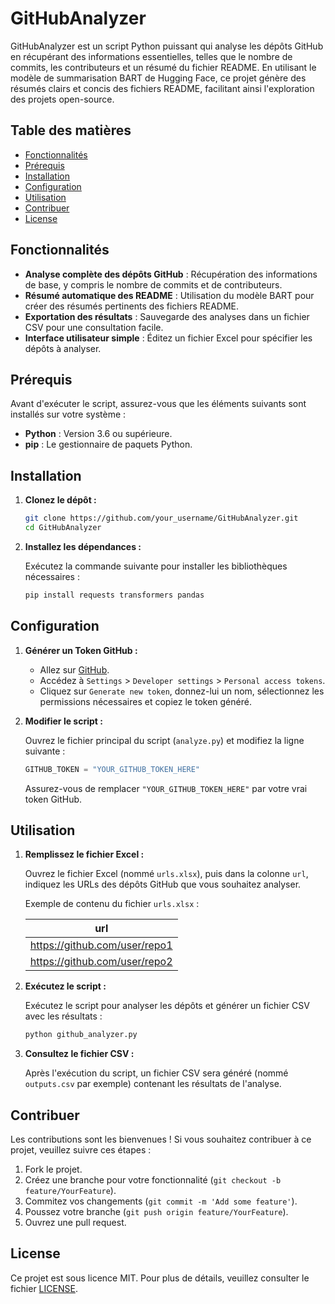 # GitHubAnalyzer

GitHubAnalyzer est un script Python puissant qui analyse les dépôts GitHub en récupérant des informations essentielles, telles que le nombre de commits, les contributeurs et un résumé du fichier README. En utilisant le modèle de summarisation BART de Hugging Face, ce projet génère des résumés clairs et concis des fichiers README, facilitant ainsi l'exploration des projets open-source.

## Table des matières

- [Fonctionnalités](#fonctionnalités)
- [Prérequis](#prérequis)
- [Installation](#installation)
- [Configuration](#configuration)
- [Utilisation](#utilisation)
- [Contribuer](#contribuer)
- [License](#license)

## Fonctionnalités

- **Analyse complète des dépôts GitHub** : Récupération des informations de base, y compris le nombre de commits et de contributeurs.
- **Résumé automatique des README** : Utilisation du modèle BART pour créer des résumés pertinents des fichiers README.
- **Exportation des résultats** : Sauvegarde des analyses dans un fichier CSV pour une consultation facile.
- **Interface utilisateur simple** : Éditez un fichier Excel pour spécifier les dépôts à analyser.

## Prérequis

Avant d'exécuter le script, assurez-vous que les éléments suivants sont installés sur votre système :

- **Python** : Version 3.6 ou supérieure.
- **pip** : Le gestionnaire de paquets Python.

## Installation

1. **Clonez le dépôt :**

   ```bash
   git clone https://github.com/your_username/GitHubAnalyzer.git
   cd GitHubAnalyzer
   ```

2. **Installez les dépendances :**

   Exécutez la commande suivante pour installer les bibliothèques nécessaires :

   ```bash
   pip install requests transformers pandas
   ```

## Configuration

1. **Générer un Token GitHub :**

   - Allez sur [GitHub](https://github.com).
   - Accédez à `Settings` > `Developer settings` > `Personal access tokens`.
   - Cliquez sur `Generate new token`, donnez-lui un nom, sélectionnez les permissions nécessaires et copiez le token généré.

2. **Modifier le script :**

   Ouvrez le fichier principal du script (`analyze.py`) et modifiez la ligne suivante :

   ```python
   GITHUB_TOKEN = "YOUR_GITHUB_TOKEN_HERE"
   ```

   Assurez-vous de remplacer `"YOUR_GITHUB_TOKEN_HERE"` par votre vrai token GitHub.

## Utilisation

1. **Remplissez le fichier Excel :**

   Ouvrez le fichier Excel (nommé `urls.xlsx`), puis dans la colonne `url`, indiquez les URLs des dépôts GitHub que vous souhaitez analyser.

   Exemple de contenu du fichier `urls.xlsx` :

   | url                              |
   |----------------------------------|
   | https://github.com/user/repo1    |
   | https://github.com/user/repo2    |

2. **Exécutez le script :**

   Exécutez le script pour analyser les dépôts et générer un fichier CSV avec les résultats :

   ```bash
   python github_analyzer.py
   ```

3. **Consultez le fichier CSV :**

   Après l'exécution du script, un fichier CSV sera généré (nommé `outputs.csv` par exemple) contenant les résultats de l'analyse.

## Contribuer

Les contributions sont les bienvenues ! Si vous souhaitez contribuer à ce projet, veuillez suivre ces étapes :

1. Fork le projet.
2. Créez une branche pour votre fonctionnalité (`git checkout -b feature/YourFeature`).
3. Commitez vos changements (`git commit -m 'Add some feature'`).
4. Poussez votre branche (`git push origin feature/YourFeature`).
5. Ouvrez une pull request.

## License

Ce projet est sous licence MIT. Pour plus de détails, veuillez consulter le fichier [LICENSE](LICENSE).
